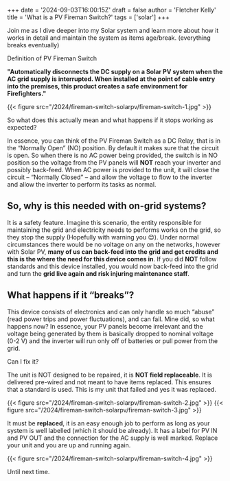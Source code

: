 +++
date = '2024-09-03T16:00:15Z'
draft = false
author = 'Fletcher Kelly'
title = 'What is a PV Fireman Switch?'
tags = ['solar']
+++

Join me as I dive deeper into my Solar system and learn more about how it works in detail and maintain the system as items age/break. (everything breaks eventually)

Definition of PV Fireman Switch

**"Automatically disconnects the DC supply on a Solar PV system when the AC grid supply is interrupted. When installed at the point of cable entry into the premises, this product creates a safe environment for Firefighters."**

{{< figure src="/2024/fireman-switch-solarpv/fireman-switch-1.jpg"  >}}

So what does this actually mean and what happens if it stops working as expected?

In essence, you can think of the PV Fireman Switch as a DC Relay, that is in the “Normally Open” (NO) position. By default it makes sure that the circuit is open. So when there is no AC power being provided, the switch is in NO position so the voltage from the PV panels will **NOT** reach your inverter and possibly back-feed. When AC power is provided to the unit, it will close the circuit – “Normally Closed” – and allow the voltage to flow to the inverter and allow the inverter to perform its tasks as normal.

## So, why is this needed with on-grid systems?

It is a safety feature. Imagine this scenario, the entity responsible for maintaining the grid and electricity needs to performs works on the grid, so they stop the supply (Hopefully with warning you 😊). Under normal circumstances there would be no voltage on any on the networks, however with Solar PV, **many of us can back-feed into the grid and get credits and this is the where the need for this device comes in**. If you did **NOT** follow standards and this device installed, you would now back-feed into the grid and turn the **grid live again and risk injuring maintenance staff**.

## What happens if it “breaks”?

This device consists of electronics and can only handle so much “abuse” (read power trips and power fluctuations), and can fail. Mine did, so what happens now? In essence, your PV panels become irrelevant and the voltage being generated by them is basically dropped to nominal voltage (0-2 V) and the inverter will run only off of batteries or pull power from the grid.

Can I fix it?

The unit is NOT designed to be repaired, it is **NOT field replaceable**. It is delivered pre-wired and not meant to have items replaced. This ensures that a standard is used. This is my unit that failed and yes it was replaced.

{{< figure src="/2024/fireman-switch-solarpv/fireman-switch-2.jpg"  >}}
{{< figure src="/2024/fireman-switch-solarpv/fireman-switch-3.jpg"  >}}

It must be **replaced**, it is an easy enough job to perform as long as your system is well labelled (which it should be already). It has a label for PV IN and PV OUT and the connection for the AC supply is well marked. Replace your unit and you are up and running again.

{{< figure src="/2024/fireman-switch-solarpv/fireman-switch-4.jpg"  >}}

Until next time.
